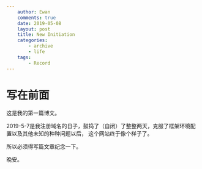 ```yaml
---
    author: Ewan
    comments: true
    date: 2019-05-08
    layout: post
    title: New Initiation
    categories:
        - archive
        - life
    tags:
        - Record
---
```

# 写在前面
这是我的第一篇博文。

2019-5-7是我注册域名的日子，鼓捣了（自闭）了整整两天，克服了框架环境配置以及其他未知的种种问题以后，
这个网站终于像个样子了。

所以必须得写篇文章纪念一下。

晚安。